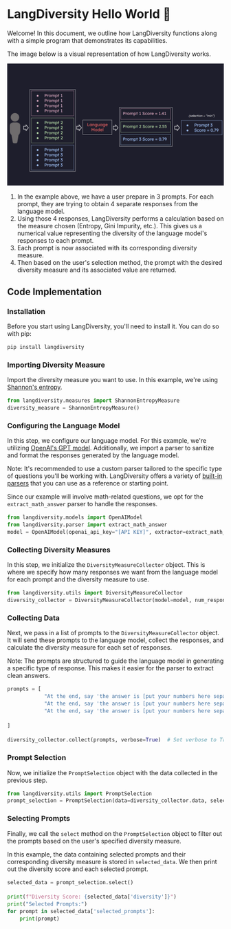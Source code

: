 # LangDiversity Hello World 📝

Welcome! In this document, we outline how LangDiversity functions along with a simple program that demonstrates its capabilities.

The image below is a visual representation of how LangDiversity works.

<img src="../media/LangDiversityExample.png"/>

1. In the example above, we have a user prepare in 3 prompts. For each prompt, they are trying to obtain 4 separate responses from the language model.
2. Using those 4 responses, LangDiversity performs a calculation based on the measure chosen (Entropy, Gini Impurity, etc.). This gives us a numerical value representing the diversity of the language model's responses to each prompt.
3. Each prompt is now associated with its corresponding diversity measure.
4. Then based on the user's selection method, the prompt with the desired diversity measure and its associated value are returned.

## Code Implementation

### Installation

Before you start using LangDiversity, you'll need to install it. You can do so with pip:

```bash
pip install langdiversity
```

### Importing Diversity Measure

Import the diversity measure you want to use. In this example, we're using [Shannon's entropy](https://github.com/lab-v2/langdiversity/blob/main/langdiversity/measures/shannon_entropy.py).

```python
from langdiversity.measures import ShannonEntropyMeasure
diversity_measure = ShannonEntropyMeasure()
```

### Configuring the Language Model

In this step, we configure our language model. For this example, we're utilizing [OpenAI's GPT model](https://github.com/lab-v2/langdiversity/blob/main/langdiversity/models/openai.py). Additionally, we import a parser to sanitize and format the responses generated by the language model.

Note: It's recommended to use a custom parser tailored to the specific type of questions you'll be working with. LangDiversity offers a variety of [built-in parsers](https://github.com/lab-v2/diversity_package/tree/main/langdiversity/parser/answer_extractor.py) that you can use as a reference or starting point.

Since our example will involve math-related questions, we opt for the `extract_math_answer` parser to handle the responses.

```python
from langdiversity.models import OpenAIModel
from langdiversity.parser import extract_math_answer
model = OpenAIModel(openai_api_key="[API KEY]", extractor=extract_math_answer)
```

### Collecting Diversity Measures

In this step, we initialize the `DiversityMeasureCollector` object. This is where we specify how many responses we want from the language model for each prompt and the diversity measure to use.

```python
from langdiversity.utils import DiversityMeasureCollector
diversity_collector = DiversityMeasureCollector(model=model, num_responses=4, diversity_measure=diversity_measure)
```

### Collecting Data

Next, we pass in a list of prompts to the `DiversityMeasureCollector` object. It will send these prompts to the language model, collect the responses, and calculate the diversity measure for each set of responses.

Note: The prompts are structured to guide the language model in generating a specific type of response. This makes it easier for the parser to extract clean answers.

```python
prompts = [
            "At the end, say 'the answer is [put your numbers here separated by commas]'.\nQuestion: What is the speed of the current if Junior's boat can cover 12 miles downstream in the same time it takes to travel 9 miles upstream, given that his boat's speed in still water is 15 miles per hour?",
            "At the end, say 'the answer is [put your numbers here separated by commas]'.\nQuestion: What is the speed of the current if Junior's boat travels at a constant speed of 15 miles per hour in still water and he spends the same amount of time traveling 12 miles downstream as he does traveling 9 miles upstream?.",
            "At the end, say 'the answer is [put your numbers here separated by commas]'.\nQuestion: Juniors boat will go 15 miles per hour in still water . If he can go 12 miles downstream in the same amount of time as it takes to go 9 miles upstream , then what is the speed of the current?",

]

diversity_collector.collect(prompts, verbose=True)  # Set verbose to True to see intermediate values
```

### Prompt Selection

Now, we initialize the `PromptSelection` object with the data collected in the previous step.

```python
from langdiversity.utils import PromptSelection
prompt_selection = PromptSelection(data=diversity_collector.data, selection="min")
```

### Selecting Prompts

Finally, we call the `select` method on the `PromptSelection` object to filter out the prompts based on the user's specified diversity measure.

In this example, the data containing selected prompts and their corresponding diversity measure is stored in `selected_data`. We then print out the diversity score and each selected prompt.

```python
selected_data = prompt_selection.select()

print(f"Diversity Score: {selected_data['diversity']}")
print("Selected Prompts:")
for prompt in selected_data['selected_prompts']:
    print(prompt)
```
